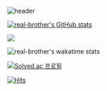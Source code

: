 ![header](https://capsule-render.vercel.app/api?type=waving&color=timeGradient&text=Welcome%20to%20real-brother's%20GitHub%20👋&animation=twinkling&fontSize=35&fontAlignY=40&fontAlign=70&height=200)

[![real-brother's GitHub stats](https://github-readme-stats.vercel.app/api?username=real-brother&theme=tokyonight&show_icons=true)](https://github.com/anuraghazra/github-readme-stats)


<a href="s">
  <img src="https://github-readme-stats.vercel.app/api/top-langs/?username=real-brother&exclude_repo=real-brother.github.io&layout=compact&theme=tokyonight" />
</a>

![real-brother's wakatime stats](https://github-readme-stats.vercel.app/api/wakatime?username=real_brother)

[![Solved.ac
프로필](http://mazassumnida.wtf/api/v2/generate_badge?boj=hjhassa1)](https://solved.ac/hjhassa1)

[![Hits](https://hits.seeyoufarm.com/api/count/incr/badge.svg?url=https%3A%2F%2Fgithub.com%2Freal-brother%2Fhit-counter&count_bg=%230077C8&title_bg=%23004094&icon=&icon_color=%23A21919&title=hits&edge_flat=false)](https://hits.seeyoufarm.com)

